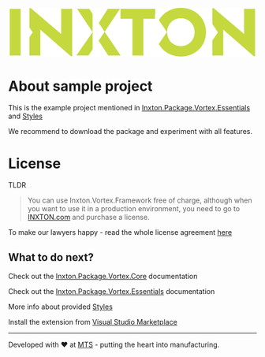 ![Inxton logo](../assets/logo.png)

# About sample project

This is the example project mentioned in [Inxton.Package.Vortex.Essentials](https://github.com/Inxton/Inxton.Package.Vortex.Essentials#how-to-generate-ui) and [Styles](https://github.com/Inxton/Inxton.Package.Vortex.Essentials/tree/master/Styles)

We recommend to download the package and experiment with all features.

# License

TLDR
> You can use Inxton.Vortex.Framework free of charge, although when you want to use it in a production environment, you need to go to  [INXTON.com](https://www.inxton.com/) and purchase a license.

To make our lawyers happy - read the whole license agreement [here](https://github.com/Inxton/about/blob/master/license.md)


## What to do next?

Check out the [Inxton.Package.Vortex.Core](https://github.com/Inxton/Inxton.Package.Vortex.Core) documentation

Check out the [Inxton.Package.Vortex.Essentials](https://github.com/Inxton/Inxton.Package.Vortex.Essentials#how-to-generate-ui)  documentation


More info about provided [Styles](https://github.com/Inxton/Inxton.Package.Vortex.Essentials/tree/master/Styles)


Install the extension from [Visual Studio Marketplace](https://marketplace.visualstudio.com/items?itemName=Inxton.InxtonVortexBuilderExtensionPre)


---
Developed with ♥ at [MTS](https://www.mts.sk/en) - putting the heart into manufacturing.
 
